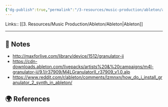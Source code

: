 ```yaml
---
{"dg-publish":true,"permalink":"/3-resources/music-production/ableton/ableton-granulator-m4-l/","tags":["note"]}
---
```


Links:: [[3. Resources/Music Production/Ableton/Ableton\|Ableton]]

---
## 📝 Notes


- http://maxforlive.com/library/device/1512/granulator-ii
- https://cdn-downloads.ableton.com/livepacks/artists%20&%20campaigns/m4l-granulator-ii/9.1/r37909/M4LGranulatorII_r37909_v1.0.alp
- https://www.reddit.com/r/ableton/comments/lzmnxn/how_do_i_install_granulator_2_synth_in_ableton/


## 🌍 References

